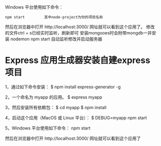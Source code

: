 Windows 平台使用如下命令：
```
npm start         其中node-project为你的项目名称
```
然后在浏览器中打开 http://localhost:3000/ 网址就可以看到这个应用了。
修改的文件ctrl + s已经实时监听，刷新即可
安装mongooes时会附带mongdb一并安装
nodemon npm start 自动监听修改并启动服务器

# Express 应用生成器安装自建express项目

1，通过如下命令安装：
$ npm install express-generator -g

2，一个命名为 myapp 的应用。
$ express myapp

3，然后安装所有依赖包：
$ cd myapp 
$ npm install

4，启动这个应用（MacOS 或 Linux 平台）：
$ DEBUG=myapp npm start

5，Windows 平台使用如下命令：
npm start


然后在浏览器中打开 http://localhost:3000/ 网址就可以看到这个应用了